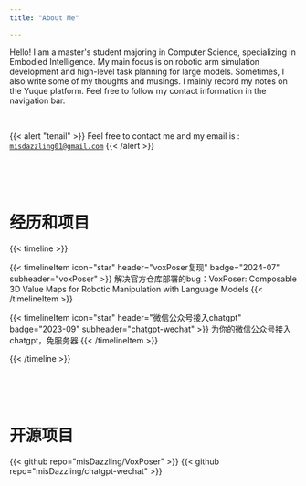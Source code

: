 ```yaml
---
title: "About Me"

---
```



Hello! I am a master's student majoring in Computer Science, specializing in Embodied Intelligence. My main focus is on robotic arm simulation development and high-level task planning for large models. Sometimes, I also write some of my thoughts and musings. I mainly record my notes on the Yuque platform. Feel free to follow my contact information in the navigation bar.
  
<br>

{{< alert "tenail" >}}
Feel free to contact me and my email is : <code>misdazzling01@gmail.com</code> 
{{< /alert >}}






<br>
<br>
<br>


# 经历和项目
{{< timeline >}}


{{< timelineItem icon="star" header="voxPoser复现" badge="2024-07" subheader="voxPoser" >}}
解决官方仓库部署的bug：VoxPoser: Composable 3D Value Maps for Robotic Manipulation with Language Models
{{< /timelineItem >}}

{{< timelineItem icon="star" header="微信公众号接入chatgpt" badge="2023-09" subheader="chatgpt-wechat" >}}
为你的微信公众号接入chatgpt，免服务器
{{< /timelineItem >}}






{{< /timeline >}}
  

<br>
<br>
<br>

# 开源项目
{{< github repo="misDazzling/VoxPoser" >}}
{{< github repo="misDazzling/chatgpt-wechat" >}}


